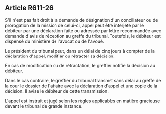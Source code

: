 Article R611-26
----
S'il n'est pas fait droit à la demande de désignation d'un conciliateur ou de
prorogation de la mission de celui-ci, appel peut être interjeté par le débiteur
par une déclaration faite ou adressée par lettre recommandée avec demande d'avis
de réception au greffe du tribunal. Toutefois, le débiteur est dispensé du
ministère de l'avocat ou de l'avoué.

Le président du tribunal peut, dans un délai de cinq jours à compter de la
déclaration d'appel, modifier ou rétracter sa décision.

En cas de modification ou de rétractation, le greffier notifie la décision au
débiteur.

Dans le cas contraire, le greffier du tribunal transmet sans délai au greffe de
la cour le dossier de l'affaire avec la déclaration d'appel et une copie de la
décision. Il avise le débiteur de cette transmission.

L'appel est instruit et jugé selon les règles applicables en matière gracieuse
devant le tribunal de grande instance.
